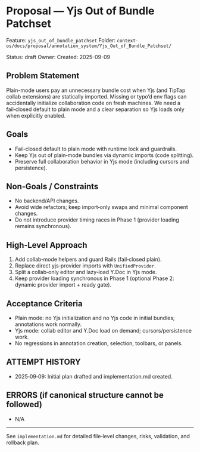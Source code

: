 # Proposal — Yjs Out of Bundle Patchset

Feature: `yjs_out_of_bundle_patchset`
Folder: `context-os/docs/proposal/annotation_system/Yjs_Out_of_Bundle_Patchset/`

Status: draft
Owner: <assign>
Created: 2025-09-09

## Problem Statement
Plain-mode users pay an unnecessary bundle cost when Yjs (and TipTap collab extensions) are statically imported. Missing or typo’d env flags can accidentally initialize collaboration code on fresh machines. We need a fail‑closed default to plain mode and a clear separation so Yjs loads only when explicitly enabled.

## Goals
- Fail‑closed default to plain mode with runtime lock and guardrails.
- Keep Yjs out of plain‑mode bundles via dynamic imports (code splitting).
- Preserve full collaboration behavior in Yjs mode (including cursors and persistence).

## Non‑Goals / Constraints
- No backend/API changes.
- Avoid wide refactors; keep import‑only swaps and minimal component changes.
- Do not introduce provider timing races in Phase 1 (provider loading remains synchronous).

## High‑Level Approach
1) Add collab‑mode helpers and guard Rails (fail‑closed plain).
2) Replace direct yjs‑provider imports with `UnifiedProvider`.
3) Split a collab‑only editor and lazy‑load Y.Doc in Yjs mode.
4) Keep provider loading synchronous in Phase 1 (optional Phase 2: dynamic provider import + ready gate).

## Acceptance Criteria
- Plain mode: no Yjs initialization and no Yjs code in initial bundles; annotations work normally.
- Yjs mode: collab editor and Y.Doc load on demand; cursors/persistence work.
- No regressions in annotation creation, selection, toolbars, or panels.

## ATTEMPT HISTORY
- 2025‑09‑09: Initial plan drafted and implementation.md created.

## ERRORS (if canonical structure cannot be followed)
- N/A

---

See `implementation.md` for detailed file‑level changes, risks, validation, and rollback plan.

